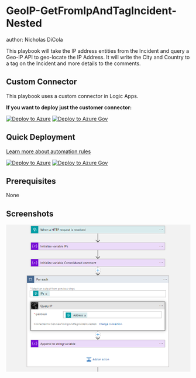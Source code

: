 # GeoIP-GetFromIpAndTagIncident-Nested
author: Nicholas DiCola

This playbook will take the IP address entities from the Incident and query a Geo-IP API to geo-locate the IP Address.  It will write the City and Country to a tag on the Incident and more details to the comments.

## Custom Connector
This playbook uses a custom connector in Logic Apps.

**If you want to deploy just the customer connector:**

[![Deploy to Azure](https://aka.ms/deploytoazurebutton)](https://portal.azure.com/#create/Microsoft.Template/uri/https%3A%2F%2Fraw.githubusercontent.com%2Fsocprime%2FAzure-Sentinel%2Fmaster%2FMasterPlaybooks%2FIP-Enrichment%2FGeoIP-IP-Enrichment%2Fazuredeploy.json)
[![Deploy to Azure Gov](https://aka.ms/deploytoazuregovbutton)](https://portal.azure.us/#create/Microsoft.Template/uri/https%3A%2F%2Fraw.githubusercontent.com%2Fsocprime%2FAzure-Sentinel%2Fmaster%2FMasterPlaybooks%2FIP-Enrichment%2FGeoIP-IP-Enrichment%2Fazuredeploy.json)

## Quick Deployment



[Learn more about automation rules](https://docs.microsoft.com/azure/sentinel/automate-incident-handling-with-automation-rules#creating-and-managing-automation-rules)

[![Deploy to Azure](https://aka.ms/deploytoazurebutton)](https://portal.azure.com/#create/Microsoft.Template/uri/https%3A%2F%2Fraw.githubusercontent.com%2FAzure%2FAzure-Sentinel%2Fmaster%2FPlaybooks%2FGet-GeoFromIpAndTagIncident%2Fincident-trigger%2Fazuredeploy.json)
[![Deploy to Azure Gov](https://aka.ms/deploytoazuregovbutton)](https://portal.azure.us/#create/Microsoft.Template/uri/https%3A%2F%2Fraw.githubusercontent.com%2FAzure%2FAzure-Sentinel%2Fmaster%2FPlaybooks%2FGet-GeoFromIpAndTagIncident%2Fincident-trigger%2Fazuredeploy.json)

## Prerequisites
None

## Screenshots

![HTTP Trigger](./Images/Get-GeoFromIpAndTagIncident.png)<br>
